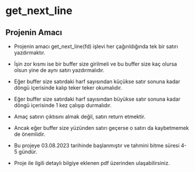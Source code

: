 # get_next_line
## Projenin Amacı

- Projenin amacı get_next_line(fd) işlevi her çağırıldığında tek bir satırı yazdırmaktır.

- İşin zor kısmı ise bir buffer size girilmeli ve bu buffer size kaç olursa olsun yine de aynı satırı yazdırmalıdır.

- Eğer buffer size satırdaki harf sayısından küçükse satır sonuna kadar döngü içerisinde kalıp teker teker okumalıdır.

- Eğer buffer size satırdaki harf sayısından büyükse satır sonuna kadar döngü içerisinde 1 kez çalışıp durmalıdır.

- Amaç satırın çıktısını almak değil, satırı return etmektir.

- Ancak eğer buffer size yüzünden satırı geçerse o satırı da kaybetmemek de önemlidir.

- Bu projeye 03.08.2023 tarihinde başlanmıştır ve tahmini bitme süresi 4-5 gündür.

- Proje ile ilgili detaylı bilgiye eklenen pdf üzerinden ulaşabilirsiniz.
